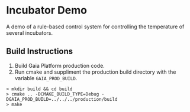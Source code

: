 # Incubator Demo
A demo of a rule-based control system for controlling the temperature of several incubators.

## Build Instructions
1. Build Gaia Platform production code.
2. Run cmake and suppliment the production build directory with the variable `GAIA_PROD_BUILD`.
```
> mkdir build && cd build
> cmake .. -DCMAKE_BUILD_TYPE=Debug -DGAIA_PROD_BUILD=../../../production/build 
> make
```

